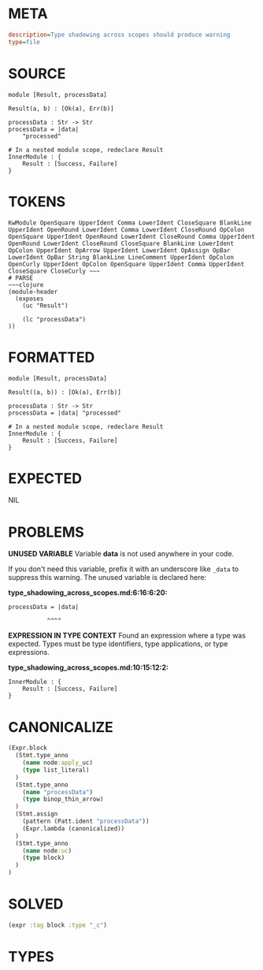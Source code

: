 # META
~~~ini
description=Type shadowing across scopes should produce warning
type=file
~~~
# SOURCE
~~~roc
module [Result, processData]

Result(a, b) : [Ok(a), Err(b)]

processData : Str -> Str
processData = |data|
    "processed"

# In a nested module scope, redeclare Result
InnerModule : {
    Result : [Success, Failure]
}
~~~
# TOKENS
~~~text
KwModule OpenSquare UpperIdent Comma LowerIdent CloseSquare BlankLine UpperIdent OpenRound LowerIdent Comma LowerIdent CloseRound OpColon OpenSquare UpperIdent OpenRound LowerIdent CloseRound Comma UpperIdent OpenRound LowerIdent CloseRound CloseSquare BlankLine LowerIdent OpColon UpperIdent OpArrow UpperIdent LowerIdent OpAssign OpBar LowerIdent OpBar String BlankLine LineComment UpperIdent OpColon OpenCurly UpperIdent OpColon OpenSquare UpperIdent Comma UpperIdent CloseSquare CloseCurly ~~~
# PARSE
~~~clojure
(module-header
  (exposes
    (uc "Result")

    (lc "processData")
))
~~~
# FORMATTED
~~~roc
module [Result, processData]

Result((a, b)) : [Ok(a), Err(b)]

processData : Str -> Str
processData = |data| "processed"

# In a nested module scope, redeclare Result
InnerModule : {
	Result : [Success, Failure]
}
~~~
# EXPECTED
NIL
# PROBLEMS
**UNUSED VARIABLE**
Variable **data** is not used anywhere in your code.

If you don't need this variable, prefix it with an underscore like `_data` to suppress this warning.
The unused variable is declared here:

**type_shadowing_across_scopes.md:6:16:6:20:**
```roc
processData = |data|
```
               ^^^^


**EXPRESSION IN TYPE CONTEXT**
Found an expression where a type was expected.
Types must be type identifiers, type applications, or type expressions.

**type_shadowing_across_scopes.md:10:15:12:2:**
```roc
InnerModule : {
    Result : [Success, Failure]
}
```


# CANONICALIZE
~~~clojure
(Expr.block
  (Stmt.type_anno
    (name node:apply_uc)
    (type list_literal)
  )
  (Stmt.type_anno
    (name "processData")
    (type binop_thin_arrow)
  )
  (Stmt.assign
    (pattern (Patt.ident "processData"))
    (Expr.lambda (canonicalized))
  )
  (Stmt.type_anno
    (name node:uc)
    (type block)
  )
)
~~~
# SOLVED
~~~clojure
(expr :tag block :type "_c")
~~~
# TYPES
~~~roc
~~~
